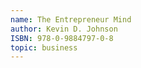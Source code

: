 ```yaml
---
name: The Entrepreneur Mind
author: Kevin D. Johnson
ISBN: 978-0-9884797-0-8
topic: business
---
```

